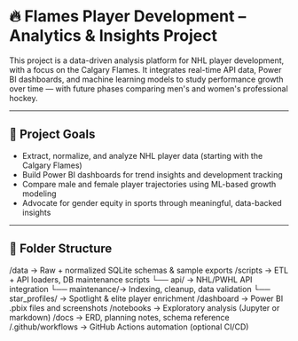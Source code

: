 # 🔥 Flames Player Development – Analytics & Insights Project

This project is a data-driven analysis platform for NHL player development, with a focus on the Calgary Flames. It integrates real-time API data, Power BI dashboards, and machine learning models to study performance growth over time — with future phases comparing men's and women's professional hockey.

---

## 📌 Project Goals

- Extract, normalize, and analyze NHL player data (starting with the Calgary Flames)
- Build Power BI dashboards for trend insights and development tracking
- Compare male and female player trajectories using ML-based growth modeling
- Advocate for gender equity in sports through meaningful, data-backed insights

---

## 📁 Folder Structure
/data → Raw + normalized SQLite schemas & sample exports
/scripts → ETL + API loaders, DB maintenance scripts
└── api/ → NHL/PWHL API integration
└── maintenance/→ Indexing, cleanup, data validation
└── star_profiles/ → Spotlight & elite player enrichment
/dashboard → Power BI .pbix files and screenshots
/notebooks → Exploratory analysis (Jupyter or markdown)
/docs → ERD, planning notes, schema reference
/.github/workflows → GitHub Actions automation (optional CI/CD)
